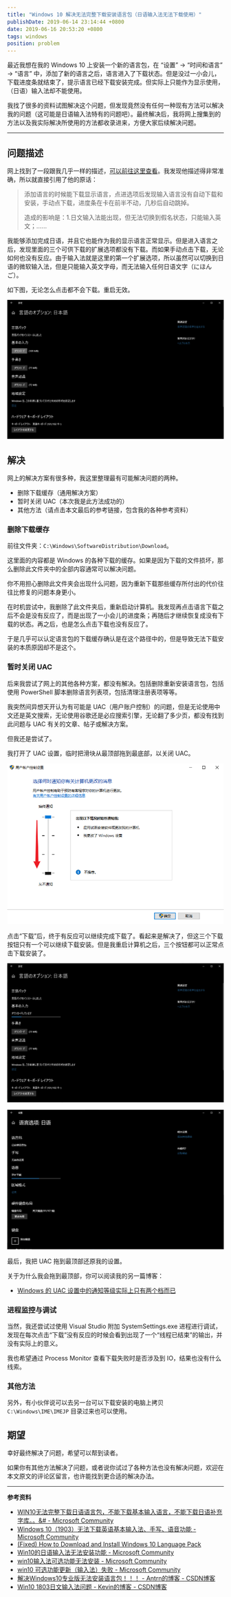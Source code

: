 ```yaml
---
title: "Windows 10 解决无法完整下载安装语言包（日语输入法无法下载使用）"
publishDate: 2019-06-14 23:14:44 +0800
date: 2019-06-16 20:53:20 +0800
tags: windows
position: problem
---
```


最近我想在我的 Windows 10 上安装一个新的语言包，在 “设置” -> “时间和语言” -> “语言” 中，添加了新的语言之后，语言进入了下载状态。但是没过一小会儿，下载进度条就结束了，提示语言已经下载安装完成。但实际上只能作为显示使用，（日语）输入法却不能使用。

我找了很多的资料试图解决这个问题，但发现竟然没有任何一种现有方法可以解决我的问题（这可能是日语输入法特有的问题吧）。最终解决后，我将网上搜集到的方法以及我实际解决所使用的方法都收录进来，方便大家后续解决问题。

---

<div id="toc"></div>

## 问题描述

网上找到了一段跟我几乎一样的描述，[可以前往这里查看](https://answers.microsoft.com/zh-hans/windows/forum/all/win10%E6%97%A0%E6%B3%95%E5%AE%8C%E6%95%B4%E4%B8%8B/22663fe8-5fd8-402d-bcc8-b4ce0c2e38b0)。我发现他描述得非常准确，所以就直接引用了他的原话：

> 添加语言的时候能下载显示语言，点进选项后发现输入语言没有自动下载和安装，手动点下载，进度条在卡在前半不动，几秒后自动跳掉。
> 
> 造成的影响是：1.日文输入法能出现，但无法切换到假名状态，只能输入英文；……

我能够添加完成日语，并且它也能作为我的显示语言正常显示。但是进入语言之后，发现里面的三个可供下载的扩展选项都没有下载。而如果手动点击下载，无论如何也没有反应。由于输入法就是这里的第一个扩展选项，所以虽然可以切换到日语的微软输入法，但是只能输入英文字母，而无法输入任何日语文字（にほんご）。

如下图，无论怎么点击都不会下载。重启无效。

![怎么点都没反应](/static/posts/2019-06-14-22-05-03.png)

## 解决

网上的解决方案有很多种，我这里整理最有可能解决问题的两种。

- 删除下载缓存（通用解决方案）
- 暂时关闭 UAC（本次我是此方法成功的）
- 其他方法（请点击本文最后的参考链接，包含我的各种参考资料）

### 删除下载缓存

前往文件夹：`C:\Windows\SoftwareDistribution\Download`。

这里面的内容都是 Windows 的各种下载的缓存。如果是因为下载的文件损坏，那么删除此文件夹中的全部内容通常可以解决问题。

你不用担心删除此文件夹会出现什么问题，因为重新下载那些缓存所付出的代价往往比修复的问题本身更小。

在时机尝试中，我删除了此文件夹后，重新启动计算机。我发现再点击语言下载之后不会是没有反应了，而是出现了一小会儿的进度条；再随后才继续恢复成没有下载的状态。再之后，也是怎么点击下载也没有反应了。

于是几乎可以认定语言包的下载缓存确认是在这个路径中的，但是导致无法下载安装的本质原因却不是这个。

### 暂时关闭 UAC

后来我尝试了网上的其他各种方案，都没有解决。包括删除重新安装语言包，包括使用 PowerShell 脚本删除语言列表项，包括清理注册表项等等。

我突然间异想天开认为有可能是 UAC（用户账户控制）的问题，但是无论使用中文还是英文搜索，无论使用谷歌还是必应搜索引擎，无论翻了多少页，都没有找到此问题与 UAC 有关的文章、帖子或解决方案。

但我还是尝试了。

我打开了 UAC 设置，临时把滑块从最顶部拖到最底部，以关闭 UAC。

![UAC 设置](/static/posts/2019-06-14-23-09-00.png)

点击“下载”后，终于有反应可以继续完成下载了。看起来是解决了，但这三个下载按钮只有一个可以继续下载安装。但是我重启计算机之后，三个按钮都可以正常点击下载安装了。

![已经可以开始下载安装了](/static/posts/2019-06-14-22-05-23.png)

![已经可以开始下载安装了](/static/posts/2019-06-14-22-05-34.png)

最后，我把 UAC 拖到最顶部还原我的设置。

关于为什么我会拖到最顶部，你可以阅读我的另一篇博客：

- [Windows 的 UAC 设置中的通知等级实际上只有两个档而已](/post/there-are-only-two-settings-for-the-uac-slider)

### 进程监控与调试

当然，我还尝试过使用 Visual Studio 附加 SystemSettings.exe 进程进行调试，发现在每次点击“下载”没有反应的时候会看到出现了一个“线程已结束”的输出，并没有实际上的意义。

我也希望通过 Process Monitor 查看下载失败时是否涉及到 IO，结果也没有什么线索。

### 其他方法

另外，有小伙伴说可以去另一台可以下载安装的电脑上拷贝 `C:\Windows\IME\IMEJP` 目录过来也可以使用。

## 期望

幸好最终解决了问题，希望可以帮到读者。

如果你有其他方法解决了问题，或者说你试过了各种方法也没有解决问题，欢迎在本文原文的评论区留言，也许能找到更合适的解决办法。

---

**参考资料**

- [WIN10无法完整下载日语语言包，不能下载基本输入语言，不能下载日语补充字库。。&# - Microsoft Community](https://answers.microsoft.com/zh-hans/windows/forum/all/win10%E6%97%A0%E6%B3%95%E5%AE%8C%E6%95%B4%E4%B8%8B/22663fe8-5fd8-402d-bcc8-b4ce0c2e38b0)
- [Windows 10（1903）无法下载英语基本输入法、手写、语音功能 - Microsoft Community](https://answers.microsoft.com/zh-hans/windows/forum/all/windows/c5d81b0f-a223-4fad-bb63-df6e82f91a26)
- [(Fixed) How to Download and Install Windows 10 Language Pack](https://www.jihosoft.com/tips/download-install-windows-10-language-pack.html)
- [Win10的日语输入法无法安装功能 - Microsoft Community](https://answers.microsoft.com/zh-hans/windows/forum/all/win10%E7%9A%84%E6%97%A5%E8%AF%AD%E8%BE%93%E5%85%A5/846ee4e4-0f15-4431-9faa-b4e170230c4b)
- [win10输入法可选功能无法安装 - Microsoft Community](https://answers.microsoft.com/zh-hans/windows/forum/all/win10%E8%BE%93%E5%85%A5%E6%B3%95%E5%8F%AF%E9%80%89/89f90932-bab3-49e3-b74a-afe272f17461)
- [win10 可选功能更新（输入法）失败 - Microsoft Community](https://answers.microsoft.com/zh-hans/windows/forum/all/win10/9ae722f4-0c8e-4864-a4e7-018bf478bc87)
- [解决Windows10专业版无法安装语言包！！！ - Antrn的博客 - CSDN博客](https://blog.csdn.net/qq_38232598/article/details/80687009)
- [Win10 1803日文输入法问题 - Kevin的博客 - CSDN博客](https://blog.csdn.net/yinghua12a/article/details/81105287)
